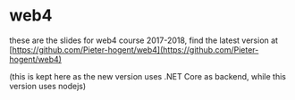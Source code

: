 # web4

these are the slides for web4 course 2017-2018, find the latest version at [https://github.com/Pieter-hogent/web4](https://github.com/Pieter-hogent/web4)

(this is kept here as the new version uses .NET Core as backend, while this version uses nodejs)
